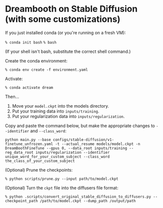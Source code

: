 # Dreambooth on Stable Diffusion (with some customizations)

If you just installed conda (or you're running on a fresh VM):

`% conda init bash`
`% bash`

(If your shell isn't bash, substitute the correct shell command.)

Create the conda environment:

`% conda env create -f environment.yaml`

Activate:

`% conda activate dream`

Then...

1. Move your `model.ckpt` into the models directory.
1. Put your training data into `inputs/training`.
1. Put your regularization data into `inputs/regularization`.

Copy and paste the command below, but make the appropriate changes to `--identifier` and `--class_word`:

```
python main.py --base configs/stable-diffusion/v1-finetune_unfrozen.yaml -t --actual_resume models/model.ckpt -n DreamBoothFineTune --gpus 0, --data_root inputs/training --reg_data_root inputs/regularization --identifier unique_word_for_your_custom_subject --class_word the_class_of_your_custom_subject
```

(Optional) Prune the checkpoints:

`% python scripts/prune.py --input path/to/model.ckpt`

(Optional) Turn the `ckpt` file into the diffusers file format:

```
% python .scripts/convert_original_stable_diffusion_to_diffusers.py --checkpoint_path /path/to/model.ckpt --dump_path /output/path
```
